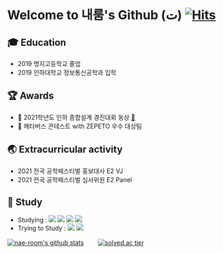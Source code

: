 # Welcome to 내룸's Github (ت) [![Hits](https://hits.seeyoufarm.com/api/count/incr/badge.svg?url=https%3A%2F%2Fgithub.com%2Fnae-room&count_bg=%2379C83D&title_bg=%23555555&icon=&icon_color=%23E7E7E7&title=hits&edge_flat=false)](https://hits.seeyoufarm.com)

## 🎓 Education
- 2019 명지고등학교 졸업
- 2019 인하대학교 정보통신공학과 입학

## 🏆 Awards
- 🥉 2021학년도 인하 종합설계 경진대회 동상 [🥉](https://github.com/nae-room/INHA-DASU)
- 🥈 메타버스 콘테스트 with ZEPETO 우수 대상팀

## 🌏 Extracurricular activity
- 2021 전국 공학페스티벌 홍보대사 E2 VJ
- 2021 전국 공학페스티벌 심사위원 E2 Panel

## 📝 Study
- Studying : <img src="https://img.shields.io/badge/c++-00599C?style=flat-square&logo=c%2B%2B&logoColor=white"/> <img src="https://img.shields.io/badge/HTML-E34F26?style=flat-square&logo=HTML5&logoColor=white"/> <img src="https://img.shields.io/badge/MySQL-4479A1?style=flat-square&logo=MySQL&logoColor=white"/> <img src="https://img.shields.io/badge/Python-3766AB?style=flat-square&logo=Python&logoColor=white"/>
- Trying to Study : <img src="https://img.shields.io/badge/JavaScript-F7DF1E?style=flat-square&logo=JavaScript&logoColor=white"/> <img src="https://img.shields.io/badge/CSS3-1572B6?style=flat-square&logo=CSS3&logoColor=white"/>

<!--![Anurag's GitHub stats](https://github-readme-stats.vercel.app/api?username=nae-room&show_icons=true&theme=graywhite)-->
[![nae-room's github stats](https://github-readme-stats.vercel.app/api/top-langs/?username=nae-room&show_icons=true&hide_border=true&title_color=004386&icon_color=004386&layout=compact)](https://github.com/nae-room)　　
[![solved.ac tier](http://mazassumnida.wtf/api/v2/generate_badge?boj=imekdusee)](https://solved.ac/imekdusee)
<!-- 　 공백 -->

